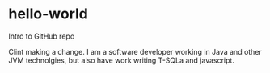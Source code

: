 # hello-world
Intro to GitHub repo

Clint making a change. I am a software developer working in Java and other JVM technolgies, but also have work writing T-SQLa and javascript.
